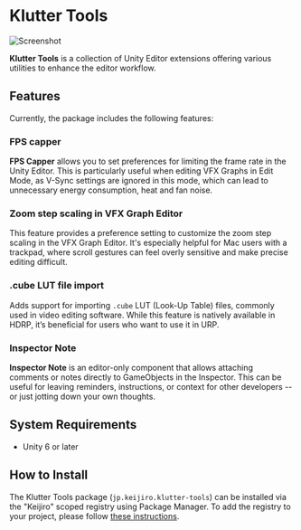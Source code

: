 # Klutter Tools

![Screenshot](https://github.com/user-attachments/assets/6d8d9604-6a8e-49a9-8676-1bc9190bd550)

**Klutter Tools** is a collection of Unity Editor extensions offering various
utilities to enhance the editor workflow.

## Features

Currently, the package includes the following features:

### FPS capper

**FPS Capper** allows you to set preferences for limiting the frame rate in the
Unity Editor. This is particularly useful when editing VFX Graphs in Edit Mode,
as V-Sync settings are ignored in this mode, which can lead to unnecessary
energy consumption, heat and fan noise.

### Zoom step scaling in VFX Graph Editor

This feature provides a preference setting to customize the zoom step scaling
in the VFX Graph Editor. It's especially helpful for Mac users with a trackpad,
where scroll gestures can feel overly sensitive and make precise editing
difficult.

### .cube LUT file import

Adds support for importing `.cube` LUT (Look-Up Table) files, commonly used in
video editing software. While this feature is natively available in HDRP, it’s
beneficial for users who want to use it in URP.

### Inspector Note

**Inspector Note** is an editor-only component that allows attaching comments
or notes directly to GameObjects in the Inspector. This can be useful for
leaving reminders, instructions, or context for other developers -- or just
jotting down your own thoughts.

## System Requirements

- Unity 6 or later

## How to Install

The Klutter Tools package (`jp.keijiro.klutter-tools`) can be installed via the
"Keijiro" scoped registry using Package Manager. To add the registry to your
project, please follow [these instructions].

[these instructions]:
  https://gist.github.com/keijiro/f8c7e8ff29bfe63d86b888901b82644c
